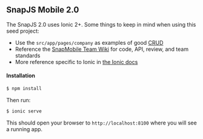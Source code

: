 ## SnapJS Mobile 2.0

The SnapJS 2.0 uses Ionic 2+. Some things to keep in mind when using this seed project:

* Use the `src/app/pages/company` as examples of good [CRUD](https://en.wikipedia.org/wiki/Create,_read,_update_and_delete)
* Reference the [SnapMobile Team Wiki](https://github.com/SnapMobileIO/team-wiki) for code, API, review, and team standards
* More reference specific to Ionic in [the Ionic docs](https://ionicframework.com/docs/)

#### Installation

```bash
$ npm install
```

Then run: 

```bash
$ ionic serve
```

This should open your browser to `http://localhost:8100` where you will see a running app.
